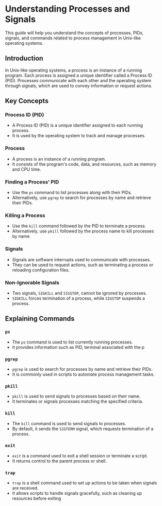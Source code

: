 # Understanding Processes and Signals

This guide will help you understand the concepts of processes, PIDs, signals, and commands related to process management in Unix-like operating systems.

## Introduction

In Unix-like operating systems, a process is an instance of a running program. Each process is assigned a unique identifier called a Process ID (PID). Processes communicate with each other and the operating system through signals, which are used to convey information or request actions.

## Key Concepts

### Process ID (PID)

- A Process ID (PID) is a unique identifier assigned to each running process.
- It is used by the operating system to track and manage processes.

### Process

- A process is an instance of a running program.
- It consists of the program's code, data, and resources, such as memory and CPU time.

### Finding a Process' PID

- Use the `ps` command to list processes along with their PIDs.
- Alternatively, use `pgrep` to search for processes by name and retrieve their PIDs.

### Killing a Process

- Use the `kill` command followed by the PID to terminate a process.
- Alternatively, use `pkill` followed by the process name to kill processes by name.

### Signals

- Signals are software interrupts used to communicate with processes.
- They can be used to request actions, such as terminating a process or reloading configuration files.

### Non-Ignorable Signals

- Two signals, `SIGKILL` and `SIGSTOP`, cannot be ignored by processes.
- `SIGKILL` forces termination of a process, while `SIGSTOP` suspends a process.

## Explaining Commands

### `ps`

- The `ps` command is used to list currently running processes.
- It provides information such as PID, terminal associated with the p
### `pgrep`

- `pgrep` is used to search for processes by name and retrieve their PIDs.
- It is commonly used in scripts to automate process management tasks.

### `pkill`

- `pkill` is used to send signals to processes based on their name.
- It terminates or signals processes matching the specified criteria.

### `kill`

- The `kill` command is used to send signals to processes.
- By default, it sends the `SIGTERM` signal, which requests termination of a process.

### `exit`

- `exit` is a command used to exit a shell session or terminate a script.
- It returns control to the parent process or shell.

### `trap`

- `trap` is a shell command used to set up actions to be taken when signals are received.
- It allows scripts to handle signals gracefully, such as cleaning up resources before exiting
